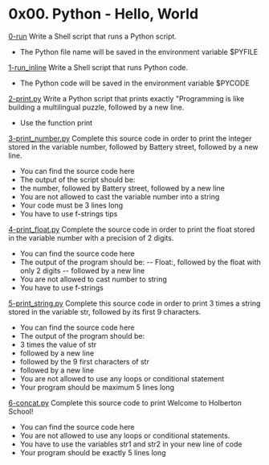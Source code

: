 # 0x00. Python - Hello, World

[0-run](./0-run)
Write a Shell script that runs a Python script.

- The Python file name will be saved in the environment variable $PYFILE

[1-run_inline](./1-run_inline)
Write a Shell script that runs Python code.

- The Python code will be saved in the environment variable $PYCODE

[2-print.py](./2-print.py)
Write a Python script that prints exactly "Programming is like building a multilingual puzzle, followed by a new line.

- Use the function print

[3-print_number.py](./3-print_number.py)
Complete this source code in order to print the integer stored in the variable number, followed by Battery street, followed by a new line.

- You can find the source code here
- The output of the script should be:
- the number, followed by Battery street, followed by a new line
- You are not allowed to cast the variable number into a string
- Your code must be 3 lines long
- You have to use f-strings tips

[4-print_float.py](./4-print_float.py)
Complete the source code in order to print the float stored in the variable number with a precision of 2 digits.

- You can find the source code here
- The output of the program should be:
-- Float:, followed by the float with only 2 digits
-- followed by a new line
- You are not allowed to cast number to string
- You have to use f-strings

[5-print_string.py](./5-print_string.py)
Complete this source code in order to print 3 times a string stored in the variable str, followed by its first 9 characters.

- You can find the source code here
- The output of the program should be:
- 3 times the value of str
- followed by a new line
- followed by the 9 first characters of str
- followed by a new line
- You are not allowed to use any loops or conditional statement
- Your program should be maximum 5 lines long

[6-concat.py](./6-concat.py)
Complete this source code to print Welcome to Holberton School!

- You can find the source code here
- You are not allowed to use any loops or conditional statements.
- You have to use the variables str1 and str2 in your new line of code
- Your program should be exactly 5 lines long
